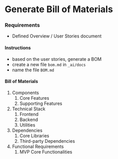 # Generate Bill of Materials

<!-- Used for generating global project BOM when starting on a new project -->

### Requirements

- Defined Overview / User Stories document

#### Instructions

- based on the user stories, generate a BOM
- create a new file `bom.md` in `_ai/docs`
- name the file `BOM.md`

#### Bill of Materials

1. Components
   1. Core Features
   2. Supporting Features
2. Technical Stack
   1. Frontend
   2. Backend
   3. Utilities
3. Dependencies
   1. Core Libraries
   2. Third-party Dependencies
4. Functional Requirements
   1. MVP Core Functionalities
